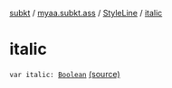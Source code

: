[subkt](../../index.md) / [myaa.subkt.ass](../index.md) / [StyleLine](index.md) / [italic](./italic.md)

# italic

`var italic: `[`Boolean`](https://kotlinlang.org/api/latest/jvm/stdlib/kotlin/-boolean/index.html) [(source)](https://github.com/Myaamori/SubKt/blob/0.1.12/src/main/kotlin/myaa/subkt/ass/parser.kt#L550)